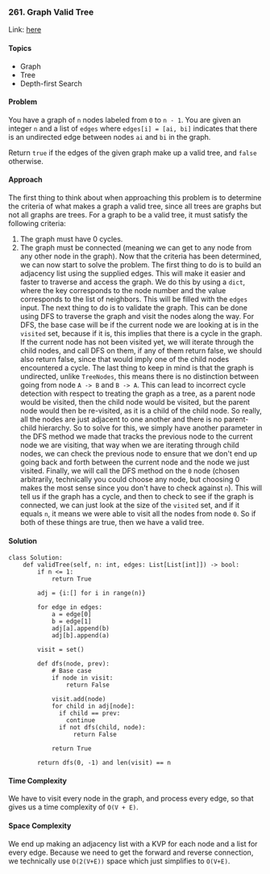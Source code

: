 ### 261. Graph Valid Tree

Link: [here](https://leetcode.com/problems/graph-valid-tree/description/)

#### Topics
- Graph
- Tree
- Depth-first Search

#### Problem
You have a graph of `n` nodes labeled from `0` to `n - 1`. You are given an integer `n` and a list of `edges` where `edges[i] = [ai, bi]` indicates that there is an undirected edge between nodes `ai` and `bi` in the graph.

Return `true` if the edges of the given graph make up a valid tree, and `false` otherwise.

#### Approach
The first thing to think about when approaching this problem is to determine the criteria of what makes a graph a valid tree, since all trees are graphs but not all graphs are trees. For a graph to be a valid tree, it must satisfy the following criteria:
1. The graph must have 0 cycles.
2. The graph must be connected (meaning we can get to any node from any other node in the graph). 
Now that the criteria has been determined, we can now start to solve the problem. The first thing to do is to build an adjacency list using the supplied edges. This will make it easier and faster to traverse and access the graph. We do this by using a `dict`, where the key corresponds to the node number and the value corresponds to the list of neighbors. This will be filled with the `edges` input.
The next thing to do is to validate the graph. This can be done using DFS to traverse the graph and visit the nodes along the way.
For DFS, the base case will be if the current node we are looking at is in the `visited` set, because if it is, this implies that there is a cycle in the graph. If the current node has not been visited yet, we will iterate through the child nodes, and call DFS on them, if any of them return false, we should also return false, since that would imply one of the child nodes encountered a cycle.
The last thing to keep in mind is that the graph is undirected, unlike `TreeNodes`, this means there is no distinction between going from node `A -> B` and `B -> A`. This can lead to incorrect cycle detection with respect to treating the graph as a tree, as a parent node would be visited, then the child node would be visited, but the parent node would then be re-visited, as it is a child of the child node. So really, all the nodes are just adjacent to one another and there is no parent-child hierarchy. So to solve for this, we simply have another parameter in the DFS method we made that tracks the previous node to the current node we are visiting, that way when we are iterating through child nodes, we can check the previous node to ensure that we don't end up going back and forth between the current node and the node we just visited.
Finally, we will call the DFS method on the `0` node (chosen arbitrarily, technically you could choose any node, but choosing 0 makes the most sense since you don't have to check against `n`). This will tell us if the graph has a cycle, and then to check to see if the graph is connected, we can just look at the size of the `visited` set, and if it equals `n`, it means we were able to visit all the nodes from node `0`. So if both of these things are true, then we have a valid tree.

#### Solution
```
class Solution:
    def validTree(self, n: int, edges: List[List[int]]) -> bool:
        if n <= 1:
            return True
        
        adj = {i:[] for i in range(n)}

        for edge in edges:
            a = edge[0]
            b = edge[1]
            adj[a].append(b)
            adj[b].append(a)

        visit = set()

        def dfs(node, prev):
            # Base case
            if node in visit:
                return False

            visit.add(node)
            for child in adj[node]:
              if child == prev:
                continue
              if not dfs(child, node):
                  return False
            
            return True
        
        return dfs(0, -1) and len(visit) == n
```

#### Time Complexity
We have to visit every node in the graph, and process every edge, so that gives us a time complexity of `O(V + E)`.

#### Space Complexity
We end up making an adjacency list with a KVP for each node and a list for every edge. Because we need to get the forward and reverse connection, we technically use `O(2(V+E))` space which just simplifies to `O(V+E)`.